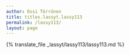 ```yaml
---
author: Ossi Törrönen
title: titles.lassyt.lassy113
permalink: /lassy113/
layout: page
---
```

{% translate_file _lassyt/lassy113/lassy113.md %}